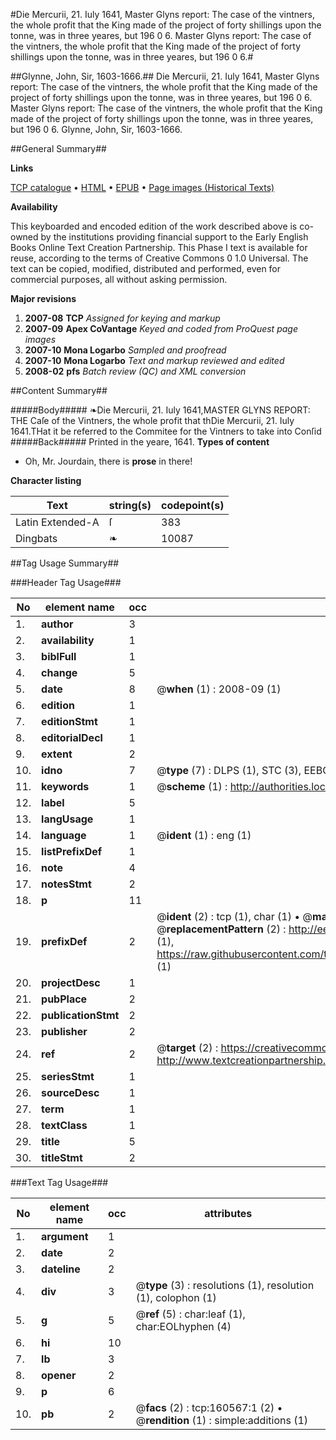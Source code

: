 #Die Mercurii, 21. Iuly 1641, Master Glyns report: The case of the vintners, the whole profit that the King made of the project of forty shillings upon the tonne, was in three yeares, but 196 0 6. Master Glyns report: The case of the vintners, the whole profit that the King made of the project of forty shillings upon the tonne, was in three yeares, but 196 0 6.#

##Glynne, John, Sir, 1603-1666.##
Die Mercurii, 21. Iuly 1641, Master Glyns report: The case of the vintners, the whole profit that the King made of the project of forty shillings upon the tonne, was in three yeares, but 196 0 6.
Master Glyns report: The case of the vintners, the whole profit that the King made of the project of forty shillings upon the tonne, was in three yeares, but 196 0 6.
Glynne, John, Sir, 1603-1666.

##General Summary##

**Links**

[TCP catalogue](http://www.ota.ox.ac.uk/tcp/)  • 
[HTML](http://tei.it.ox.ac.uk/tcp/Texts-HTML/free/A86/A86049.html)  • 
[EPUB](http://tei.it.ox.ac.uk/tcp/Texts-EPUB/free/A86/A86049.epub) • 
[Page images (Historical Texts)](https://data.historicaltexts.jisc.ac.uk/view?pubId=eebo-99868544e&pageId=eebo-99868544e-160567-1)

**Availability**

This keyboarded and encoded edition of the
	       work described above is co-owned by the institutions
	       providing financial support to the Early English Books
	       Online Text Creation Partnership. This Phase I text is
	       available for reuse, according to the terms of Creative
	       Commons 0 1.0 Universal. The text can be copied,
	       modified, distributed and performed, even for
	       commercial purposes, all without asking permission.

**Major revisions**

1. __2007-08__ __TCP__ *Assigned for keying and markup*
1. __2007-09__ __Apex CoVantage__ *Keyed and coded from ProQuest page images*
1. __2007-10__ __Mona Logarbo__ *Sampled and proofread*
1. __2007-10__ __Mona Logarbo__ *Text and markup reviewed and edited*
1. __2008-02__ __pfs__ *Batch review (QC) and XML conversion*

##Content Summary##

#####Body#####
❧Die Mercurii, 21. Iuly 1641,MASTER GLYNS REPORT: THE Caſe of the Vintners, the whole profit that thDie Mercurii, 21. Iuly 1641.THat it be referred to the Commitee for the Vintners to take into Conſid
#####Back#####
Printed in the yeare, 1641.
**Types of content**

  * Oh, Mr. Jourdain, there is **prose** in there!

**Character listing**


|Text|string(s)|codepoint(s)|
|---|---|---|
|Latin Extended-A|ſ|383|
|Dingbats|❧|10087|

##Tag Usage Summary##

###Header Tag Usage###

|No|element name|occ|attributes|
|---|---|---|---|
|1.|__author__|3||
|2.|__availability__|1||
|3.|__biblFull__|1||
|4.|__change__|5||
|5.|__date__|8| @__when__ (1) : 2008-09 (1)|
|6.|__edition__|1||
|7.|__editionStmt__|1||
|8.|__editorialDecl__|1||
|9.|__extent__|2||
|10.|__idno__|7| @__type__ (7) : DLPS (1), STC (3), EEBO-CITATION (1), PROQUEST (1), VID (1)|
|11.|__keywords__|1| @__scheme__ (1) : http://authorities.loc.gov/ (1)|
|12.|__label__|5||
|13.|__langUsage__|1||
|14.|__language__|1| @__ident__ (1) : eng (1)|
|15.|__listPrefixDef__|1||
|16.|__note__|4||
|17.|__notesStmt__|2||
|18.|__p__|11||
|19.|__prefixDef__|2| @__ident__ (2) : tcp (1), char (1)  •  @__matchPattern__ (2) : ([0-9\-]+):([0-9IVX]+) (1), (.+) (1)  •  @__replacementPattern__ (2) : http://eebo.chadwyck.com/downloadtiff?vid=$1&page=$2 (1), https://raw.githubusercontent.com/textcreationpartnership/Texts/master/tcpchars.xml#$1 (1)|
|20.|__projectDesc__|1||
|21.|__pubPlace__|2||
|22.|__publicationStmt__|2||
|23.|__publisher__|2||
|24.|__ref__|2| @__target__ (2) : https://creativecommons.org/publicdomain/zero/1.0/ (1), http://www.textcreationpartnership.org/docs/. (1)|
|25.|__seriesStmt__|1||
|26.|__sourceDesc__|1||
|27.|__term__|1||
|28.|__textClass__|1||
|29.|__title__|5||
|30.|__titleStmt__|2||


###Text Tag Usage###

|No|element name|occ|attributes|
|---|---|---|---|
|1.|__argument__|1||
|2.|__date__|2||
|3.|__dateline__|2||
|4.|__div__|3| @__type__ (3) : resolutions (1), resolution (1), colophon (1)|
|5.|__g__|5| @__ref__ (5) : char:leaf (1), char:EOLhyphen (4)|
|6.|__hi__|10||
|7.|__lb__|3||
|8.|__opener__|2||
|9.|__p__|6||
|10.|__pb__|2| @__facs__ (2) : tcp:160567:1 (2)  •  @__rendition__ (1) : simple:additions (1)|
